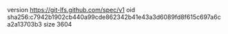 version https://git-lfs.github.com/spec/v1
oid sha256:c7942b1902cb440a99cde862342b41e43a3d6089fd8f615c697a6ca2a13703b3
size 3604
